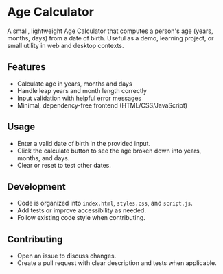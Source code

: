 # Age Calculator

A small, lightweight Age Calculator that computes a person's age (years, months, days) from a date of birth. Useful as a demo, learning project, or small utility in web and desktop contexts.

## Features

- Calculate age in years, months and days
- Handle leap years and month length correctly
- Input validation with helpful error messages
- Minimal, dependency-free frontend (HTML/CSS/JavaScript)

## Usage

- Enter a valid date of birth in the provided input.
- Click the calculate button to see the age broken down into years, months, and days.
- Clear or reset to test other dates.

## Development

- Code is organized into `index.html`, `styles.css`, and `script.js`.
- Add tests or improve accessibility as needed.
- Follow existing code style when contributing.

## Contributing

- Open an issue to discuss changes.
- Create a pull request with clear description and tests when applicable.
